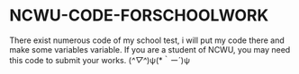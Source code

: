 # NCWU-CODE-FORSCHOOLWORK
There exist numerous code of my school test, i will put my code there and make some variables variable. If you are a student of NCWU, you may need this code to submit your works.
(*^▽^*)ψ(*｀ー´)ψ
